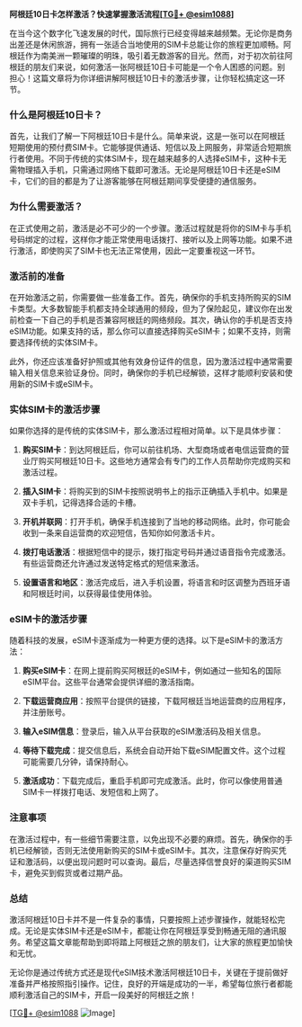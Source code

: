 **阿根廷10日卡怎样激活？快速掌握激活流程[[TG💪+ @esim1088](https://t.me/s/esim1088)]**

在当今这个数字化飞速发展的时代，国际旅行已经变得越来越频繁。无论你是商务出差还是休闲旅游，拥有一张适合当地使用的SIM卡总能让你的旅程更加顺畅。阿根廷作为南美洲一颗璀璨的明珠，吸引着无数游客的目光。然而，对于初次前往阿根廷的朋友们来说，如何激活一张阿根廷10日卡可能是一个令人困惑的问题。别担心！这篇文章将为你详细讲解阿根廷10日卡的激活步骤，让你轻松搞定这一环节。

### 什么是阿根廷10日卡？

首先，让我们了解一下阿根廷10日卡是什么。简单来说，这是一张可以在阿根廷短期使用的预付费SIM卡。它能够提供通话、短信以及上网服务，非常适合短期旅行者使用。不同于传统的实体SIM卡，现在越来越多的人选择eSIM卡，这种卡无需物理插入手机，只需通过网络下载即可激活。无论是阿根廷10日卡还是eSIM卡，它们的目的都是为了让游客能够在阿根廷期间享受便捷的通信服务。

### 为什么需要激活？

在正式使用之前，激活是必不可少的一个步骤。激活过程就是将你的SIM卡与手机号码绑定的过程，这样你才能正常使用电话拨打、接听以及上网等功能。如果不进行激活，即使购买了SIM卡也无法正常使用，因此一定要重视这一环节。

### 激活前的准备

在开始激活之前，你需要做一些准备工作。首先，确保你的手机支持所购买的SIM卡类型。大多数智能手机都支持全球通用的频段，但为了保险起见，建议你在出发前检查一下自己的手机是否兼容阿根廷的网络频段。其次，确认你的手机是否支持eSIM功能。如果支持的话，那么你可以直接选择购买eSIM卡；如果不支持，则需要选择传统的实体SIM卡。

此外，你还应该准备好护照或其他有效身份证件的信息，因为激活过程中通常需要输入相关信息来验证身份。同时，确保你的手机已经解锁，这样才能顺利安装和使用新的SIM卡或eSIM卡。

### 实体SIM卡的激活步骤

如果你选择的是传统的实体SIM卡，那么激活过程相对简单。以下是具体步骤：

1. **购买SIM卡**：到达阿根廷后，你可以前往机场、大型商场或者电信运营商的营业厅购买阿根廷10日卡。这些地方通常会有专门的工作人员帮助你完成购买和激活过程。

2. **插入SIM卡**：将购买到的SIM卡按照说明书上的指示正确插入手机中。如果是双卡手机，记得选择合适的卡槽。

3. **开机并联网**：打开手机，确保手机连接到了当地的移动网络。此时，你可能会收到一条来自运营商的欢迎短信，告知你如何激活卡片。

4. **拨打电话激活**：根据短信中的提示，拨打指定号码并通过语音指令完成激活。有些运营商还允许通过发送特定格式的短信来激活。

5. **设置语言和地区**：激活完成后，进入手机设置，将语言和时区调整为西班牙语和阿根廷时间，以获得最佳使用体验。

### eSIM卡的激活步骤

随着科技的发展，eSIM卡逐渐成为一种更方便的选择。以下是eSIM卡的激活方法：

1. **购买eSIM卡**：在网上提前购买阿根廷的eSIM卡，例如通过一些知名的国际eSIM平台。这些平台通常会提供详细的激活指南。

2. **下载运营商应用**：按照平台提供的链接，下载阿根廷当地运营商的应用程序，并注册账号。

3. **输入eSIM信息**：登录后，输入从平台获取的eSIM激活码及相关信息。

4. **等待下载完成**：提交信息后，系统会自动开始下载eSIM配置文件。这个过程可能需要几分钟，请保持耐心。

5. **激活成功**：下载完成后，重启手机即可完成激活。此时，你可以像使用普通SIM卡一样拨打电话、发短信和上网了。

### 注意事项

在激活过程中，有一些细节需要注意，以免出现不必要的麻烦。首先，确保你的手机已经解锁，否则无法使用新购买的SIM卡或eSIM卡。其次，注意保存好购买凭证和激活码，以便出现问题时可以查询。最后，尽量选择信誉良好的渠道购买SIM卡，避免买到假货或者过期产品。

### 总结

激活阿根廷10日卡并不是一件复杂的事情，只要按照上述步骤操作，就能轻松完成。无论是实体SIM卡还是eSIM卡，都能让你在阿根廷享受到畅通无阻的通讯服务。希望这篇文章能帮助到即将踏上阿根廷之旅的朋友们，让大家的旅程更加愉快和无忧。

无论你是通过传统方式还是现代eSIM技术激活阿根廷10日卡，关键在于提前做好准备并严格按照指引操作。记住，良好的开端是成功的一半，希望每位旅行者都能顺利激活自己的SIM卡，开启一段美好的阿根廷之旅！

[[TG💪+ @esim1088](https://t.me/s/esim1088) ![Image](https://i.postimg.cc/4NQfJmqS/Snipaste-2025-05-13-00-14-12.png)]